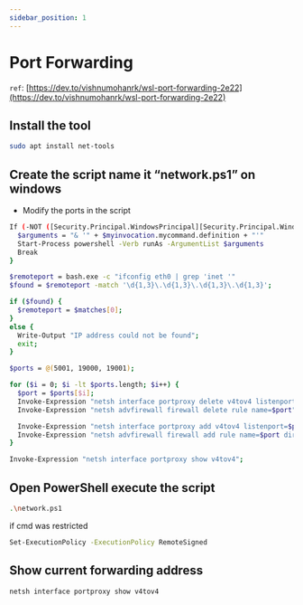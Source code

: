 ```yaml
---
sidebar_position: 1
---
```


# Port Forwarding

`ref`: [https://dev.to/vishnumohanrk/wsl-port-forwarding-2e22](https://dev.to/vishnumohanrk/wsl-port-forwarding-2e22)

## Install the tool

```bash
sudo apt install net-tools
```

## Create the script name it “network.ps1” on windows
    
- Modify the ports in the script

```bash
If (-NOT ([Security.Principal.WindowsPrincipal][Security.Principal.WindowsIdentity]::GetCurrent()).IsInRole([Security.Principal.WindowsBuiltInRole] "Administrator")) {   
  $arguments = "& '" + $myinvocation.mycommand.definition + "'"
  Start-Process powershell -Verb runAs -ArgumentList $arguments
  Break
}

$remoteport = bash.exe -c "ifconfig eth0 | grep 'inet '"
$found = $remoteport -match '\d{1,3}\.\d{1,3}\.\d{1,3}\.\d{1,3}';

if ($found) {
  $remoteport = $matches[0];
}
else {
  Write-Output "IP address could not be found";
  exit;
}

$ports = @(5001, 19000, 19001);

for ($i = 0; $i -lt $ports.length; $i++) {
  $port = $ports[$i];
  Invoke-Expression "netsh interface portproxy delete v4tov4 listenport=$port";
  Invoke-Expression "netsh advfirewall firewall delete rule name=$port";

  Invoke-Expression "netsh interface portproxy add v4tov4 listenport=$port connectport=$port connectaddress=$remoteport";
  Invoke-Expression "netsh advfirewall firewall add rule name=$port dir=in action=allow protocol=TCP localport=$port";
}

Invoke-Expression "netsh interface portproxy show v4tov4";
```
    

## Open PowerShell execute the script
    
```bash
.\network.ps1
```

if cmd was restricted

```bash
Set-ExecutionPolicy -ExecutionPolicy RemoteSigned
```
    

## Show current forwarding address
    
```bash
netsh interface portproxy show v4tov4
```
